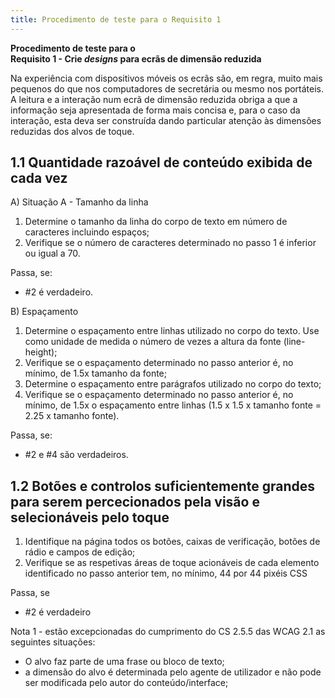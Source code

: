 ```yaml
---
title: Procedimento de teste para o Requisito 1 
---
```


**Procedimento de teste para o**<br>**Requisito 1 - Crie <em lang="en">designs</em> para ecrãs de dimensão reduzida**

Na experiência com dispositivos móveis os ecrãs são, em regra, muito mais pequenos do que nos computadores de secretária ou mesmo nos portáteis. A leitura e a interação num ecrã de dimensão reduzida obriga a que a informação seja apresentada de forma mais concisa e, para o caso da interação, esta deva ser construída dando particular atenção às dimensões reduzidas  dos alvos de toque. 

## 1.1 Quantidade razoável de conteúdo exibida de cada vez

A) Situação A - Tamanho da linha

1. Determine o tamanho da linha do corpo de texto em número de caracteres incluindo espaços;
2. Verifique se o número de caracteres determinado no passo 1 é inferior ou igual a 70.


Passa, se:

- #2 é verdadeiro.


B) Espaçamento

1. Determine o espaçamento entre linhas utilizado no corpo do texto. Use como unidade de medida o número de vezes a altura da fonte (line-height);
2. Verifique se o espaçamento determinado no passo anterior é, no mínimo, de 1.5x tamanho da fonte;
3. Determine o espaçamento entre parágrafos utilizado no corpo do texto;
4. Verifique se o espaçamento determinado no passo anterior é, no mínimo, de 1.5x o espaçamento entre linhas (1.5 x 1.5 x tamanho fonte = 2.25 x tamanho fonte).

Passa, se:

- #2 e #4 são verdadeiros.


## 1.2 Botões e controlos suficientemente grandes para serem percecionados pela visão e selecionáveis pelo toque

1. Identifique na página todos os botões, caixas de verificação, botões de rádio e campos de edição;
2. Verifique se as respetivas áreas de toque acionáveis de cada elemento identificado no passo anterior tem, no mínimo, 44 por 44 pixéis CSS

Passa, se

- #2 é verdadeiro

Nota 1 -  estão excepcionadas do cumprimento do CS 2.5.5 das WCAG 2.1 as seguintes situações:

- O alvo faz parte de uma frase ou bloco de texto;
- a dimensão do alvo é determinada pelo agente de utilizador e não pode ser modificada pelo autor do conteúdo/interface;


